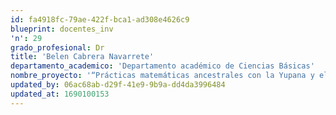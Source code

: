 ```yaml
---
id: fa4918fc-79ae-422f-bca1-ad308e4626c9
blueprint: docentes_inv
'n': 29
grado_profesional: Dr
title: 'Belen Cabrera Navarrete'
departamento_academico: 'Departamento académico de Ciencias Básicas'
nombre_proyecto: '“Prácticas matemáticas ancestrales con la Yupana y el Quipu y su influencia en el aprendizaje de las operaciones básicas y fortalecimiento de su identidad cultural en estudiantes niñas de nivel primaria de la ciudad de Abancay”.'
updated_by: 06ac68ab-d29f-41e9-9b9a-dd4da3996484
updated_at: 1690100153
---
```

